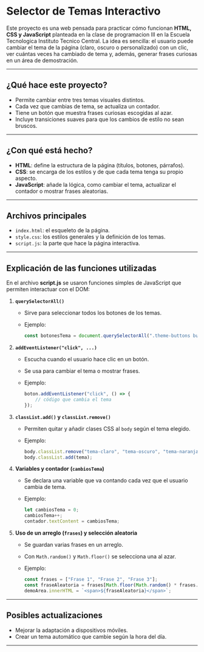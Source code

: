 # Selector de Temas Interactivo

Este proyecto es una web pensada para practicar cómo funcionan **HTML, CSS y JavaScript** planteada en la clase de programacion III en la Escuela Tecnologica Instituto Tecnico Central. La idea es sencilla: el usuario puede cambiar el tema de la página (claro, oscuro o personalizado) con un clic, ver cuántas veces ha cambiado de tema y, además, generar frases curiosas en un área de demostración.

---

## ¿Qué hace este proyecto?

* Permite cambiar entre tres temas visuales distintos.
* Cada vez que cambias de tema, se actualiza un contador.
* Tiene un botón que muestra frases curiosas escogidas al azar.
* Incluye transiciones suaves para que los cambios de estilo no sean bruscos.

---

## ¿Con qué está hecho?

* **HTML**: define la estructura de la página (títulos, botones, párrafos).
* **CSS**: se encarga de los estilos y de que cada tema tenga su propio aspecto.
* **JavaScript**: añade la lógica, como cambiar el tema, actualizar el contador o mostrar frases aleatorias.

---

## Archivos principales

* `index.html`: el esqueleto de la página.
* `style.css`: los estilos generales y la definición de los temas.
* `script.js`: la parte que hace la página interactiva.

---

## Explicación de las funciones utilizadas

En el archivo **script.js** se usaron funciones simples de JavaScript que permiten interactuar con el DOM:

1. **`querySelectorAll()`**

   * Sirve para seleccionar todos los botones de los temas.
   * Ejemplo:

     ```js
     const botonesTema = document.querySelectorAll(".theme-buttons button");
     ```

2. **`addEventListener("click", ...)`**

   * Escucha cuando el usuario hace clic en un botón.
   * Se usa para cambiar el tema o mostrar frases.
   * Ejemplo:

     ```js
     boton.addEventListener("click", () => {
         // código que cambia el tema
     });
     ```

3. **`classList.add()` y `classList.remove()`**

   * Permiten quitar y añadir clases CSS al `body` según el tema elegido.
   * Ejemplo:

     ```js
     body.classList.remove("tema-claro", "tema-oscuro", "tema-naranja");
     body.classList.add(tema);
     ```

4. **Variables y contador (`cambiosTema`)**

   * Se declara una variable que va contando cada vez que el usuario cambia de tema.
   * Ejemplo:

     ```js
     let cambiosTema = 0;
     cambiosTema++;
     contador.textContent = cambiosTema;
     ```

5. **Uso de un arreglo (`frases`) y selección aleatoria**

   * Se guardan varias frases en un arreglo.
   * Con `Math.random()` y `Math.floor()` se selecciona una al azar.
   * Ejemplo:

     ```js
     const frases = ["Frase 1", "Frase 2", "Frase 3"];
     const fraseAleatoria = frases[Math.floor(Math.random() * frases.length)];
     demoArea.innerHTML = `<span>${fraseAleatoria}</span>`;
     ```

---

## Posibles actualizaciones

* Mejorar la adaptación a dispositivos móviles.
* Crear un tema automático que cambie según la hora del día.

---
